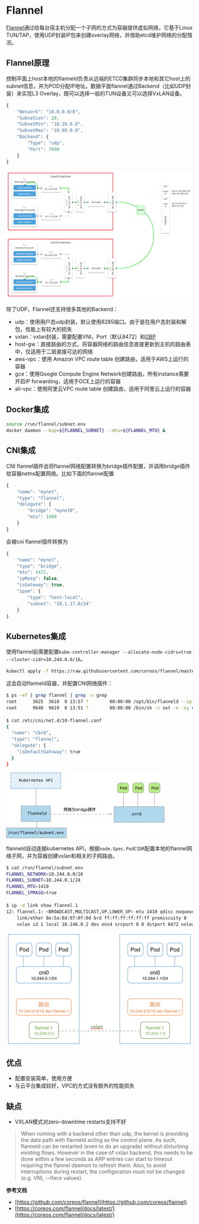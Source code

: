 # Flannel

[Flannel](https://github.com/coreos/flannel)通过给每台宿主机分配一个子网的方式为容器提供虚拟网络，它基于Linux TUN/TAP，使用UDP封装IP包来创建overlay网络，并借助etcd维护网络的分配情况。

## Flannel原理

控制平面上host本地的flanneld负责从远端的ETCD集群同步本地和其它host上的subnet信息，并为POD分配IP地址。数据平面flannel通过Backend（比如UDP封装）来实现L3 Overlay，既可以选择一般的TUN设备又可以选择VxLAN设备。

```javascript
{
    "Network": "10.0.0.0/8",
    "SubnetLen": 20,
    "SubnetMin": "10.10.0.0",
    "SubnetMax": "10.99.0.0",
    "Backend": {
        "Type": "udp",
        "Port": 7890
    }
}
```

![](../../.gitbook/assets/flannel%20%282%29.png)

除了UDP，Flannel还支持很多其他的Backend：

* udp：使用用户态udp封装，默认使用8285端口。由于是在用户态封装和解包，性能上有较大的损失
* vxlan：vxlan封装，需要配置VNI，Port（默认8472）和[GBP](https://github.com/torvalds/linux/commit/3511494ce2f3d3b77544c79b87511a4ddb61dc89)
* host-gw：直接路由的方式，将容器网络的路由信息直接更新到主机的路由表中，仅适用于二层直接可达的网络
* aws-vpc：使用 Amazon VPC route table 创建路由，适用于AWS上运行的容器
* gce：使用Google Compute Engine Network创建路由，所有instance需要开启IP forwarding，适用于GCE上运行的容器
* ali-vpc：使用阿里云VPC route table 创建路由，适用于阿里云上运行的容器

## Docker集成

```bash
source /run/flannel/subnet.env
docker daemon --bip=${FLANNEL_SUBNET} --mtu=${FLANNEL_MTU} &
```

## CNI集成

CNI flannel插件会将flannel网络配置转换为bridge插件配置，并调用bridge插件给容器netns配置网络。比如下面的flannel配置

```javascript
{
    "name": "mynet",
    "type": "flannel",
    "delegate": {
        "bridge": "mynet0",
        "mtu": 1400
    }
}
```

会被cni flannel插件转换为

```javascript
{
    "name": "mynet",
    "type": "bridge",
    "mtu": 1472,
    "ipMasq": false,
    "isGateway": true,
    "ipam": {
        "type": "host-local",
        "subnet": "10.1.17.0/24"
    }
}
```

## Kubernetes集成

使用flannel前需要配置`kube-controller-manager --allocate-node-cidrs=true --cluster-cidr=10.244.0.0/16`。

```bash
kubectl apply -f https://raw.githubusercontent.com/coreos/flannel/master/Documentation/kube-flannel.yml
```

这会启动flanneld容器，并配置CNI网络插件：

```bash
$ ps -ef | grep flannel | grep -v grep
root      3625  3610  0 13:57 ?        00:00:00 /opt/bin/flanneld --ip-masq --kube-subnet-mgr
root      9640  9619  0 13:51 ?        00:00:00 /bin/sh -c set -e -x; cp -f /etc/kube-flannel/cni-conf.json /etc/cni/net.d/10-flannel.conf; while true; do sleep 3600; done

$ cat /etc/cni/net.d/10-flannel.conf
{
  "name": "cbr0",
  "type": "flannel",
  "delegate": {
    "isDefaultGateway": true
  }
}
```

![](../../.gitbook/assets/flannel-components.png)

flanneld自动连接kubernetes API，根据`node.Spec.PodCIDR`配置本地的flannel网络子网，并为容器创建vxlan和相关的子网路由。

```bash
$ cat /run/flannel/subnet.env
FLANNEL_NETWORK=10.244.0.0/16
FLANNEL_SUBNET=10.244.0.1/24
FLANNEL_MTU=1410
FLANNEL_IPMASQ=true

$ ip -d link show flannel.1
12: flannel.1: <BROADCAST,MULTICAST,UP,LOWER_UP> mtu 1410 qdisc noqueue state UNKNOWN mode DEFAULT group default
    link/ether 8e:5a:0d:07:0f:0d brd ff:ff:ff:ff:ff:ff promiscuity 0
    vxlan id 1 local 10.146.0.2 dev ens4 srcport 0 0 dstport 8472 nolearning ageing 300 udpcsum addrgenmode eui64
```

![](../../.gitbook/assets/flannel-network%20%281%29.png)

## 优点

* 配置安装简单，使用方便
* 与云平台集成较好，VPC的方式没有额外的性能损失

## 缺点

* VXLAN模式对zero-downtime restarts支持不好

> When running with a backend other than udp, the kernel is providing the data path with flanneld acting as the control plane. As such, flanneld can be restarted \(even to do an upgrade\) without disturbing existing flows. However in the case of vxlan backend, this needs to be done within a few seconds as ARP entries can start to timeout requiring the flannel daemon to refresh them. Also, to avoid interruptions during restart, the configuration must not be changed \(e.g. VNI, --iface values\).

**参考文档**

* [https://github.com/coreos/flannel](https://github.com/coreos/flannel)
* [https://coreos.com/flannel/docs/latest/](https://coreos.com/flannel/docs/latest/)

